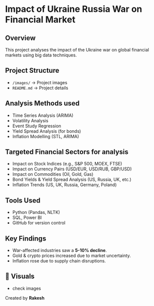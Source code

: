 # Impact of Ukraine Russia War on Financial Market

## Overview  
This project analyses the impact of the Ukraine war on global financial markets using big data techniques.

## Project Structure 
- `/images/` → Project images  
- `README.md` → Project details

## Analysis Methods used
- Time Series Analysis (ARIMA)
- Volatility Analysis
- Event Study Regression
- Yield Spread Analysis (for bonds)
- Inflation Modelling (STL, ARIMA)

## Targeted Financial Sectors for analysis
- Impact on Stock Indices (e.g., S&P 500, MOEX, FTSE)
- Impact on Currency Pairs (USD/EUR, USD/RUB, GBP/USD)
- Impact on Commodities (Oil, Gold, Gas)
- Bond Yields & Yield Spread Analysis (US, Russia, UK, etc.)
- Inflation Trends (US, UK, Russia, Germany, Poland)

## Tools Used
- Python (Pandas, NLTK)
- SQL, Power BI 
- GitHub for version control  

## Key Findings  
- War-affected industries saw a **5-10% decline**.  
- Gold & crypto prices increased due to market uncertainty.  
- Inflation rose due to supply chain disruptions.  

## 📸 Visuals  
- check images 

Created by **Rakesh**
